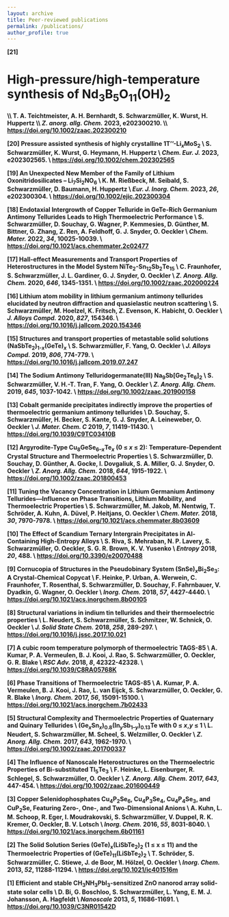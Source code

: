 ```yaml
---
layout: archive
title: Peer-reviewed publications
permalink: /publications/
author_profile: true 
---
```


<b>
<b>[21] <h1>High-pressure/high-temperature synthesis of Nd<sub>3</sub>B<sub>5</sub>O<sub>11</sub>(OH)<sub>2</sub></h1></b> \\
        T. A. Teichtmeister, A. H. Bernhardt, S. Schwarzmüller, K. Wurst, H. Huppertz \\
        <i>Z. anorg. allg. Chem.</i> <b>2023</b>, e202300210. \\
        <a href="https://doi.org/10.1002/zaac.202300210">https://doi.org/10.1002/zaac.202300210</a>


<b>[20] Pressure assisted synthesis of highly crystalline 1T&rsquo;&rsquo;-Li<sub><em>x</em></sub>MoS<sub>2</sub></b> \\
        S. Schwarzmüller, K. Wurst, G. Heymann, H. Huppertz \\
        <i>Chem. Eur. J.</i> <b>2023</b>, e202302565. \\
        <a href="https://doi.org/10.1002/chem.202302565">https://doi.org/10.1002/chem.202302565</a>


<b>[19] An Unexpected New Member of the Family of Lithium Oxonitridosilicates &ndash; Li<sub>7</sub>Si<sub>2</sub>NO<sub>6</sub></b> \\
        K. M. Rießbeck, M. Seibald, S. Schwarzmüller, D. Baumann, H. Huppertz \\
        <i>Eur. J. Inorg. Chem.</i> <b>2023</b>, <i>26</i>, e202300304. \\
        <a href="https://doi.org/10.1002/ejic.202300304">https://doi.org/10.1002/ejic.202300304</a>


<b>[18] Endotaxial Intergrowth of Copper Telluride in GeTe-Rich Germanium Antimony Tellurides Leads to High Thermoelectric Performance</b> \\
        S. Schwarzmüller, D. Souchay, G. Wagner, P. Kemmesies, D. Günther, M. Bittner, G. Zhang, Z. Ren, A. Feldhoff, G. J. Snyder, O. Oeckler \\
        <i>Chem. Mater.</i> <b>2022</b>, <i>34</i>, 10025-10039. \\
        <a href="https://doi.org/10.1021/acs.chemmater.2c02477">https://doi.org/10.1021/acs.chemmater.2c02477</a>


<b>[17] Hall-effect Measurements and Transport Properties of Heterostructures in the Model System NiTe<sub>2</sub>-Sn<sub>12</sub>Sb<sub>2</sub>Te<sub>15</sub></b> \\
        C. Fraunhofer, S. Schwarzmüller, J. L. Gardiner, G. J. Snyder, O. Oeckler \\
        <i>Z. Anorg. Allg. Chem.</i> <b>2020</b>, <i>646</i>, 1345-1351. \\
        <a href="https://doi.org/10.1002/zaac.202000224">https://doi.org/10.1002/zaac.202000224</a>


<b>[16] Lithium atom mobility in lithium germanium antimony tellurides elucidated by neutron diffraction and quasielastic neutron scattering</b> \\
        S. Schwarzmüller, M. Hoelzel, K. Fritsch, Z. Evenson, K. Habicht, O. Oeckler \\
        <i>J. Alloys Compd.</i> <b>2020</b>, <i>827</i>, 154346. \\
        <a href="https://doi.org/10.1016/j.jallcom.2020.154346">https://doi.org/10.1016/j.jallcom.2020.154346</a>


<b>[15] Structures and transport properties of metastable solid solutions (NaSbTe<sub>2</sub>)<sub>1-<em>x</em></sub>(GeTe)<sub><em>x</em></sub></b> \\
        S. Schwarzmüller, F. Yang, O. Oeckler \\
        <i>J. Alloys Compd.</i> <b>2019</b>, <i>806</i>, 774-779. \\
        <a href="https://doi.org/10.1016/j.jallcom.2019.07.247">https://doi.org/10.1016/j.jallcom.2019.07.247</a>


<b>[14] The Sodium Antimony Telluridogermanate(III) Na<sub>9</sub>Sb[Ge<sub>2</sub>Te<sub>6</sub>]<sub>2</sub></b> \\
        S. Schwarzmüller, V. H.-T. Tran, F. Yang, O. Oeckler \\
        <i>Z. Anorg. Allg. Chem.</i> <b>2019</b>, <i>645</i>, 1037-1042. \\
        <a href="https://doi.org/10.1002/zaac.201900158">https://doi.org/10.1002/zaac.201900158</a>


<b>[13] Cobalt germanide precipitates indirectly improve the properties of thermoelectric germanium antimony tellurides</b> \\
        D. Souchay, S. Schwarzmüller, H. Becker, S. Kante, G. J. Snyder, A. Leineweber, O. Oeckler \\
        <i>J. Mater. Chem. C</i> <b>2019</b>, <i>7</i>, 11419-11430. \\
        <a href="https://doi.org/10.1039/C9TC03410B">https://doi.org/10.1039/C9TC03410B</a>


<b>[12] Argyrodite-Type Cu<sub>8</sub>GeSe<sub>6&ndash;<em>x</em></sub>Te<em><sub>x</sub></em>&nbsp;(0 &le;&nbsp;<em>x</em>&nbsp;&le; 2): Temperature-Dependent Crystal Structure and Thermoelectric Properties</b> \\
        S. Schwarzmüller, D. Souchay, D. Günther, A. Gocke, I. Dovgaliuk, S. A. Miller, G. J. Snyder, O. Oeckler \\
        <i>Z. Anorg. Allg. Chem.</i> <b>2018</b>, <i>644</i>, 1915-1922. \\
        <a href="https://doi.org/10.1002/zaac.201800453">https://doi.org/10.1002/zaac.201800453</a>


<b>[11] Tuning the Vacancy Concentration in Lithium Germanium Antimony Tellurides—Influence on Phase Transitions, Lithium Mobility, and Thermoelectric Properties</b> \\
        S. Schwarzmüller, M. Jakob, M. Nentwig, T. Schröder, A. Kuhn, A. Düvel, P. Heitjans, O. Oeckler \\
        <i>Chem. Mater.</i> <b>2018</b>, <i>30</i>, 7970-7978. \\
        <a href="https://doi.org/10.1021/acs.chemmater.8b03609">https://doi.org/10.1021/acs.chemmater.8b03609</a>


<b>[10] The Effect of Scandium Ternary Intergrain Precipitates in Al-Containing High-Entropy Alloys</b> \\
        S. Riva, S. Mehraban, N. P. Lavery, S. Schwarzmüller, O. Oeckler, S. G. R. Brown, K. V. Yusenko \\
        <i>Entropy</i> <b>2018</b>, <i>20</i>, 488. \\
        <a href="https://doi.org/10.3390/e20070488">https://doi.org/10.3390/e20070488</a>


<b>[9] Cornucopia of Structures in the Pseudobinary System (SnSe)<sub><em>x</em></sub>Bi<sub>2</sub>Se<sub>3</sub>: A Crystal-Chemical Copycat</b> \\
       F. Heinke, P. Urban, A. Werwein, C. Fraunhofer, T. Rosenthal, S. Schwarzmüller, D. Souchay, F. Fahrnbauer, V. Dyadkin, G. Wagner, O. Oeckler \\
       <i>Inorg. Chem.</i> <b>2018</b>, <i>57</i>, 4427-4440. \\
       <a href="https://doi.org/10.1021/acs.inorgchem.8b00105">https://doi.org/10.1021/acs.inorgchem.8b00105</a>


<b>[8] Structural variations in indium tin tellurides and their thermoelectric properties</b> \\
       L. Neudert, S. Schwarzmüller, S. Schmitzer, W. Schnick, O. Oeckler \\
       <i>J. Solid State Chem.</i> <b>2018</b>, <i>258</i>, 289-297. \\
       <a href="https://doi.org/10.1016/j.jssc.2017.10.021">https://doi.org/10.1016/j.jssc.2017.10.021</a>


<b>[7] A cubic room temperature polymorph of thermoelectric TAGS-85</b> \\
       A. Kumar, P. A. Vermeulen, B. J. Kooi, J. Rao, S. Schwarzmüller, O. Oeckler, G. R. Blake \\
       <i>RSC Adv.</i> <b>2018</b>, <i>8</i>, 42322-42328. \\
       <a href="https://doi.org/10.1039/C8RA05768K">https://doi.org/10.1039/C8RA05768K</a>


<b>[6] Phase Transitions of Thermoelectric TAGS-85</b> \\
       A. Kumar, P. A. Vermeulen, B. J. Kooi, J. Rao, L. van Eijck, S. Schwarzmüller, O. Oeckler, G. R. Blake \\
       <i>Inorg. Chem.</i> <b>2017</b>, <i>56</i>, 15091-15100. \\
       <a href="https://doi.org/10.1021/acs.inorgchem.7b02433">https://doi.org/10.1021/acs.inorgchem.7b02433</a>


<b>[5] Structural Complexity and Thermoelectric Properties of Quaternary and Quinary Tellurides</b> \\
       <b>(Ge<em><sub>x</sub></em>Sn<sub><em>x</em></sub>)<sub>0.8</sub>(In<em><sub>y</sub></em>Sb<sub>1&ndash;<em>y</em></sub>)<sub>0.13</sub>Te with 0 &le;&nbsp;<em>x</em>,<em>y</em>&nbsp;&le; 1</b> \\
       L. Neudert, S. Schwarzmüller, M. Scheel, S. Welzmiller, O. Oeckler \\
       <i>Z. Anorg. Allg. Chem.</i> <b>2017</b>, <i>643</i>, 1962-1970. \\
       <a href="https://doi.org/10.1002/zaac.201700337">https://doi.org/10.1002/zaac.201700337</a>


<b>[4] The Influence of Nanoscale Heterostructures on the Thermoelectric Properties of Bi-substituted Tl<sub>5</sub>Te<sub>3</sub></b> \\
       F. Heinke, L. Eisenburger, R. Schlegel, S. Schwarzmüller, O. Oeckler \\
       <i>Z. Anorg. Allg. Chem.</i> <b>2017</b>, <i>643</i>, 447-454. \\
       <a href="https://doi.org/10.1002/zaac.201600449">https://doi.org/10.1002/zaac.201600449</a>


<b>[3] Copper Selenidophosphates Cu<sub>4</sub>P<sub>2</sub>Se<sub>6</sub>, Cu<sub>4</sub>P<sub>3</sub>Se<sub>4</sub>, Cu<sub>4</sub>P<sub>4</sub>Se<sub>3</sub>, and CuP<sub>2</sub>Se, Featuring Zero-, One-, and Two-Dimensional Anions</b> \\
       A. Kuhn, L. M. Schoop, R. Eger, I. Moudrakovski, S. Schwarzmüller, V. Duppel, R. K. Kremer, O. Oeckler, B. V. Lotsch \\
       <i>Inorg. Chem.</i> <b>2016</b>, <i>55</i>, 8031-8040. \\
       <a href="https://doi.org/10.1021/acs.inorgchem.6b01161">https://doi.org/10.1021/acs.inorgchem.6b01161</a>


<b>[2] The Solid Solution Series (GeTe)<sub>x</sub>(LiSbTe<sub>2</sub>)<sub>2</sub> (1 ≤ x ≤ 11) and the Thermoelectric Properties of (GeTe)<sub>11</sub>(LiSbTe<sub>2</sub>)<sub>2</sub></b> \\
       T. Schröder, S. Schwarzmüller, C. Stiewe, J. de Boor, M. Hölzel, O. Oeckler \\
       <i>Inorg. Chem.</i> <b>2013</b>, <i>52</i>, 11288-11294. \\
       <a href="https://doi.org/10.1021/ic401516m">https://doi.org/10.1021/ic401516m</a>


<b>[1] Efficient and stable CH<sub>3</sub>NH<sub>3</sub>PbI<sub>3</sub>-sensitized ZnO nanorod array solid-state solar cells </b> \\
       D. Bi, G. Boschloo, S. Schwarzmüller, L. Yang, E. M. J. Johansson, A. Hagfeldt \\
       <i>Nanoscale</i> <b>2013</b>, <i>5</i>, 11686-11691. \\
       <a href="https://doi.org/10.1039/C3NR01542D">https://doi.org/10.1039/C3NR01542D</a> 


